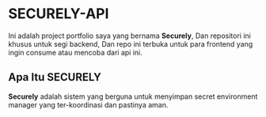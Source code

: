 # SECURELY-API
Ini adalah project portfolio saya yang bernama <b>Securely</b>, Dan repositori ini khusus untuk segi backend, Dan repo ini terbuka untuk para frontend yang ingin consume atau mencoba dari api ini.

## Apa Itu SECURELY
<b>Securely</b> adalah sistem yang berguna untuk menyimpan secret environment manager yang ter-koordinasi dan pastinya aman.<br>

